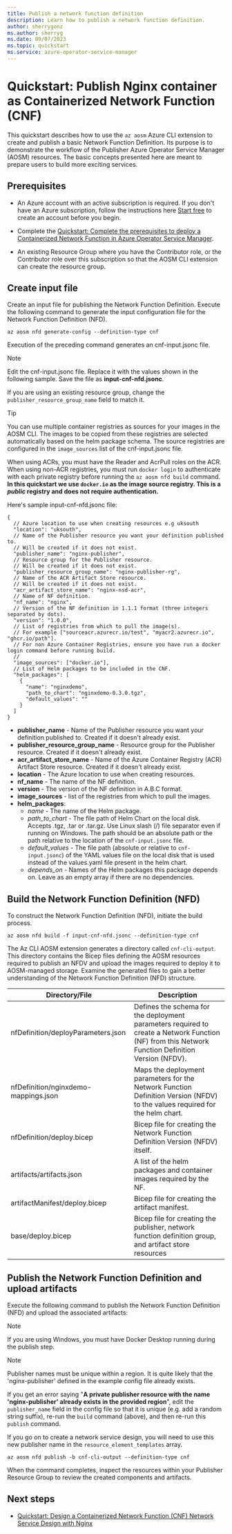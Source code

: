 ```yaml
---
title: Publish a network function definition
description: Learn how to publish a network function definition.
author: sherrygonz
ms.author: sherryg
ms.date: 09/07/2023
ms.topic: quickstart
ms.service: azure-operator-service-manager
---
```


# Quickstart: Publish Nginx container as Containerized Network Function (CNF)

This quickstart describes how to use the `az aosm` Azure CLI extension to create and publish a basic Network Function Definition. Its purpose is to demonstrate the workflow of the Publisher Azure Operator Service Manager (AOSM) resources. The basic concepts presented here are meant to prepare users to build more exciting services.

## Prerequisites

- An Azure account with an active subscription is required. If you don't have an Azure subscription, follow the instructions here [Start free](https://azure.microsoft.com/free/?WT.mc_id=A261C142F) to create an account before you begin.

- Complete the [Quickstart: Complete the prerequisites to deploy a Containerized Network Function in Azure Operator Service Manager](quickstart-containerized-network-function-prerequisites.md).

- An existing Resource Group where you have the Contributor role, or the Contributor role over this subscription so that the AOSM CLI extension can create the resource group.

## Create input file

Create an input file for publishing the Network Function Definition. Execute the following command to generate the input configuration file for the Network Function Definition (NFD).

```azurecli
az aosm nfd generate-config --definition-type cnf
```

Execution of the preceding command generates an cnf-input.jsonc file.

> [!NOTE]
> Edit the cnf-input.jsonc file. Replace it with the values shown in the following sample. Save the file as **input-cnf-nfd.jsonc**.
>
> If you are using an existing resource group, change the `publisher_resource_group_name` field to match it.

> [!TIP]
> You can use multiple container registries as sources for your images in the AOSM CLI. The images to be copied from these registries are selected automatically based on the helm package schema. The source registries are configured in the `image_sources` list of the cnf-input.jsonc file.
>
>When using ACRs, you must have the Reader and AcrPull roles on the ACR. When using non-ACR registries, you must run `docker login` to authenticate with each private registry before running the `az aosm nfd build` command.
> **In this quickstart we use `docker.io` as the image source registry. This is a *public* registry and does not require authentication.**

Here's sample input-cnf-nfd.jsonc file:

```jsonc
{
  // Azure location to use when creating resources e.g uksouth
  "location": "uksouth",
  // Name of the Publisher resource you want your definition published to.
  // Will be created if it does not exist.
  "publisher_name": "nginx-publisher",
  // Resource group for the Publisher resource.
  // Will be created if it does not exist.
  "publisher_resource_group_name": "nginx-publisher-rg",
  // Name of the ACR Artifact Store resource.
  // Will be created if it does not exist.
  "acr_artifact_store_name": "nginx-nsd-acr",
  // Name of NF definition.
  "nf_name": "nginx",
  // Version of the NF definition in 1.1.1 format (three integers separated by dots).
  "version": "1.0.0",
  // List of registries from which to pull the image(s).
  // For example ["sourceacr.azurecr.io/test", "myacr2.azurecr.io", "ghcr.io/path"].
  // For non Azure Container Registries, ensure you have run a docker login command before running build.
  //
  "image_sources": ["docker.io"],
  // List of Helm packages to be included in the CNF.
  "helm_packages": [
    {
      "name": "nginxdemo",
      "path_to_chart": "nginxdemo-0.3.0.tgz",
      "default_values": ""
    }
  ]
}
```

- **publisher_name** - Name of the Publisher resource you want your definition published to. Created if it doesn't already exist.
- **publisher_resource_group_name** - Resource group for the Publisher resource. Created if it doesn't already exist.
- **acr_artifact_store_name** - Name of the Azure Container Registry (ACR) Artifact Store resource. Created if it doesn't already exist.
- **location** - The Azure location to use when creating resources.
- **nf_name** - The name of the NF definition.
- **version** - The version of the NF definition in A.B.C format.
- **image_sources** - list of the registries from which to pull the images.
- **helm_packages**:
  - _name_ - The name of the Helm package.
  - _path_to_chart_ - The file path of Helm Chart on the local disk. Accepts .tgz, .tar or .tar.gz. Use Linux slash (/) file separator even if running on Windows. The path should be an absolute path or the path relative to the location of the `cnf-input.jsonc` file.
  - _default_values_ - The file path (absolute or relative to `cnf-input.jsonc`) of the YAML values file on the local disk that is used instead of the values.yaml file present in the helm chart.
  - _depends_on_ - Names of the Helm packages this package depends on. Leave as an empty array if there are no dependencies.

## Build the Network Function Definition (NFD)

To construct the Network Function Definition (NFD), initiate the build process.

```azurecli
az aosm nfd build -f input-cnf-nfd.jsonc --definition-type cnf
```

The Az CLI AOSM extension generates a directory called `cnf-cli-output`. This directory contains the Bicep files defining the AOSM resources required to publish an NFDV and upload the images required to deploy it to AOSM-managed storage. Examine the generated files to gain a better understanding of the Network Function Definition (NFD) structure.

| Directory/File             | Description                                                                                                                                    |
| -------------------------- | ---------------------------------------------------------------------------------------------------------------------------------------------- |
| nfDefinition/deployParameters.json | Defines the schema for the deployment parameters required to create a Network Function (NF) from this Network Function Definition Version (NFDV). |
| nfDefinition/nginxdemo-mappings.json   | Maps the deployment parameters for the Network Function Definition Version (NFDV) to the values required for the helm chart.       |
| nfDefinition/deploy.bicep              | Bicep file for creating the Network Function Definition Version (NFDV) itself.                                                 |
| artifacts/artifacts.json               | A list of the helm packages and container images required by the NF.                                                               |
| artifactManifest/deploy.bicep          | Bicep file for creating the artifact manifest.                                                                                 |
| base/deploy.bicep                      | Bicep file for creating the publisher, network function definition group, and artifact store resources                         |

## Publish the Network Function Definition and upload artifacts

Execute the following command to publish the Network Function Definition (NFD) and upload the associated artifacts:

> [!NOTE]
> If you are using Windows, you must have Docker Desktop running during the publish step.

> [!NOTE]
> Publisher names must be unique within a region. It is quite likely that the 'nginx-publisher' defined in the example config file already exists.
>
>If you get an error saying "**A private publisher resource with the name 'nginx-publisher' already exists in the provided region**", edit the `publisher_name` field in the config file so that it is unique (e.g. add a random string suffix), re-run the `build` command (above), and then re-run this `publish` command.
>
>If you go on to create a network service design, you will need to use this new publisher name in the `resource_element_templates` array.

```azurecli
az aosm nfd publish -b cnf-cli-output --definition-type cnf
```

When the command completes, inspect the resources within your Publisher Resource Group to review the created components and artifacts.

## Next steps

- [Quickstart: Design a Containerized Network Function (CNF) Network Service Design with Nginx](quickstart-containerized-network-function-network-design.md)
